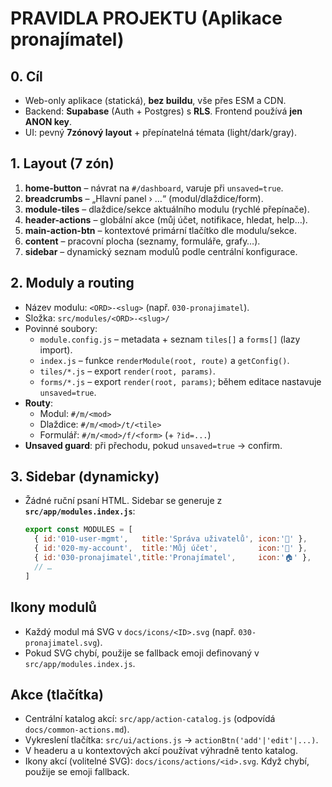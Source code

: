 # PRAVIDLA PROJEKTU (Aplikace pronajímatel)



## 0. Cíl
- Web-only aplikace (statická), **bez buildu**, vše přes ESM a CDN.
- Backend: **Supabase** (Auth + Postgres) s **RLS**. Frontend používá **jen ANON key**.
- UI: pevný **7zónový layout** + přepínatelná témata (light/dark/gray).

## 1. Layout (7 zón)
1) **home-button** – návrat na `#/dashboard`, varuje při `unsaved=true`.
2) **breadcrumbs** – „Hlavní panel › …“ (modul/dlaždice/form).
3) **module-tiles** – dlaždice/sekce aktuálního modulu (rychlé přepínače).
4) **header-actions** – globální akce (můj účet, notifikace, hledat, help…).
5) **main-action-btn** – kontextové primární tlačítko dle modulu/sekce.
6) **content** – pracovní plocha (seznamy, formuláře, grafy…).
7) **sidebar** – dynamický seznam modulů podle centrální konfigurace.

## 2. Moduly a routing
- Název modulu: `<ORD>-<slug>` (např. `030-pronajimatel`).
- Složka: `src/modules/<ORD>-<slug>/`
- Povinné soubory:
  - `module.config.js` – metadata + seznam `tiles[]` a `forms[]` (lazy import).
  - `index.js` – funkce `renderModule(root, route)` a `getConfig()`.
  - `tiles/*.js` – export `render(root, params)`.
  - `forms/*.js` – export `render(root, params)`; během editace nastavuje `unsaved=true`.
- **Routy**:
  - Modul: `#/m/<mod>`
  - Dlaždice: `#/m/<mod>/t/<tile>`
  - Formulář: `#/m/<mod>/f/<form>` (+ `?id=...`)
- **Unsaved guard**: při přechodu, pokud `unsaved=true` → confirm.

## 3. Sidebar (dynamicky)
- Žádné ruční psaní HTML. Sidebar se generuje z **`src/app/modules.index.js`**:
  ```js
  export const MODULES = [
    { id:'010-user-mgmt',   title:'Správa uživatelů', icon:'👥' },
    { id:'020-my-account',  title:'Můj účet',         icon:'👤' },
    { id:'030-pronajimatel',title:'Pronajímatel',     icon:'🏠' },
    // …
  ]
## Ikony modulů
- Každý modul má SVG v `docs/icons/<ID>.svg` (např. `030-pronajimatel.svg`).
- Pokud SVG chybí, použije se fallback emoji definovaný v `src/app/modules.index.js`.

## Akce (tlačítka)
- Centrální katalog akcí: `src/app/action-catalog.js` (odpovídá `docs/common-actions.md`).
- Vykreslení tlačítka: `src/ui/actions.js` → `actionBtn('add'|'edit'|...)`.
- V headeru a u kontextových akcí používat výhradně tento katalog.
- Ikony akcí (volitelné SVG): `docs/icons/actions/<id>.svg`. Když chybí, použije se emoji fallback.
